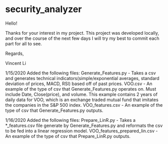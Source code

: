 # security_analyzer

Hello!

Thanks for your interest in my project.
This project was developed locally, and over the course of the next few days I will try my best to commit each part for all to see.

Regards,

Vincent Li

1/15/2020
Added the following files:
      Generate_Features.py - Takes a csv and generates technical indicators(simple/exponential averages, standard deviation of prices, MACD, RSI) based off of past prices.
      VOO.csv - An example of the type of csv that Generate_Features.py operates on. Must include Date, Close(price), and volume. This example contains 2 years of daily data for VOO, which is an exchange traded mutual fund that imitates the companies in the S&P 500 index.
      VOO_features.csv - An example of the type of csv that Generate_Features.py outputs.

1/16/2020
Added the following files:
      Prepare_LinR.py - Takes a *_features.csv file generate by Generate_Features.py and reformats the csv to be fed into a linear regression model.
      VOO_features_prepared_lin.csv - An example of the type of csv that Prepare_LinR.py outputs.